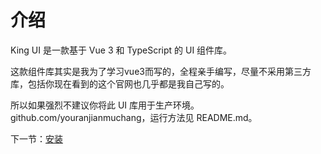# 介绍

King UI 是一款基于 Vue 3 和 TypeScript 的 UI 组件库。

这款组件库其实是我为了学习vue3而写的，全程亲手编写，尽量不采用第三方库，包括你现在看到的这个官网也几乎都是我自己写的。

所以如果强烈不建议你将此 UI 库用于生产环境。
github.com/youranjianmuchang，运行方法见 README.md。

下一节：[安装](#/doc/install)